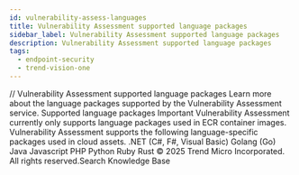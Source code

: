 ```yaml
---
id: vulnerability-assess-languages
title: Vulnerability Assessment supported language packages
sidebar_label: Vulnerability Assessment supported language packages
description: Vulnerability Assessment supported language packages
tags:
  - endpoint-security
  - trend-vision-one
---
```


/*<![CDATA[*/ $('#title').html($('meta[name=map-description]').attr('content')); /*]]>*/ Vulnerability Assessment supported language packages Learn more about the language packages supported by the Vulnerability Assessment service. Supported language packages Important Vulnerability Assessment currently only supports language packages used in ECR container images. Vulnerability Assessment supports the following language-specific packages used in cloud assets. .NET (C#, F#, Visual Basic) Golang (Go) Java Javascript PHP Python Ruby Rust © 2025 Trend Micro Incorporated. All rights reserved.Search Knowledge Base